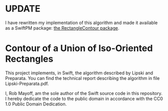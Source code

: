 # UPDATE

I have rewritten my implementation of this algorithm and made it available as a SwiftPM package: [the RectangleContour package](https://github.com/mayoff/RectangleContour).

#  Contour of a Union of Iso-Oriented Rectangles

This project implements, in Swift, the algorithm described by Lipski and Preparata. You can find the technical report describing the algorithm in file Lipski-Preparata.pdf.

I, Rob Mayoff, am the sole author of the Swift source code in this repository. I hereby dedicate the code to the public domain in accordance with the CC0 1.0 Public Domain Dedication.
